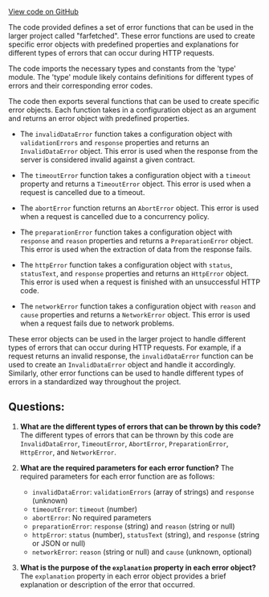 [View code on GitHub](https://github.com/igorkamyshev/farfetched/packages/core/src/errors/create_error.ts)

The code provided defines a set of error functions that can be used in the larger project called "farfetched". These error functions are used to create specific error objects with predefined properties and explanations for different types of errors that can occur during HTTP requests.

The code imports the necessary types and constants from the 'type' module. The 'type' module likely contains definitions for different types of errors and their corresponding error codes.

The code then exports several functions that can be used to create specific error objects. Each function takes in a configuration object as an argument and returns an error object with predefined properties.

- The `invalidDataError` function takes a configuration object with `validationErrors` and `response` properties and returns an `InvalidDataError` object. This error is used when the response from the server is considered invalid against a given contract.

- The `timeoutError` function takes a configuration object with a `timeout` property and returns a `TimeoutError` object. This error is used when a request is cancelled due to a timeout.

- The `abortError` function returns an `AbortError` object. This error is used when a request is cancelled due to a concurrency policy.

- The `preparationError` function takes a configuration object with `response` and `reason` properties and returns a `PreparationError` object. This error is used when the extraction of data from the response fails.

- The `httpError` function takes a configuration object with `status`, `statusText`, and `response` properties and returns an `HttpError` object. This error is used when a request is finished with an unsuccessful HTTP code.

- The `networkError` function takes a configuration object with `reason` and `cause` properties and returns a `NetworkError` object. This error is used when a request fails due to network problems.

These error objects can be used in the larger project to handle different types of errors that can occur during HTTP requests. For example, if a request returns an invalid response, the `invalidDataError` function can be used to create an `InvalidDataError` object and handle it accordingly. Similarly, other error functions can be used to handle different types of errors in a standardized way throughout the project.
## Questions: 
 1. **What are the different types of errors that can be thrown by this code?**
   The different types of errors that can be thrown by this code are `InvalidDataError`, `TimeoutError`, `AbortError`, `PreparationError`, `HttpError`, and `NetworkError`.

2. **What are the required parameters for each error function?**
   The required parameters for each error function are as follows:
   - `invalidDataError`: `validationErrors` (array of strings) and `response` (unknown)
   - `timeoutError`: `timeout` (number)
   - `abortError`: No required parameters
   - `preparationError`: `response` (string) and `reason` (string or null)
   - `httpError`: `status` (number), `statusText` (string), and `response` (string or JSON or null)
   - `networkError`: `reason` (string or null) and `cause` (unknown, optional)

3. **What is the purpose of the `explanation` property in each error object?**
   The `explanation` property in each error object provides a brief explanation or description of the error that occurred.